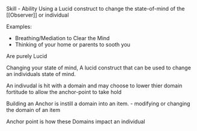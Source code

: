 Skill - Ability
Using a Lucid construct to change the state-of-mind of the [[Observer]] or individual

Examples:
- Breathing/Mediation to Clear the Mind
- Thinking of your home or parents to sooth you

Are purely Lucid

Changing your state of mind, 
A lucid construct that can be used to change an individuals state of mind.

An indivudal is hit with a domain and may choose to lower thier domain fortitude to allow the anchor-point to take hold

Building an Anchor is instill a domain into an item. - modifying or changing the domain of an item

Anchor point is how these Domains impact an individual 